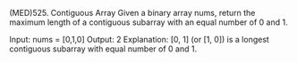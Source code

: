 (MED)525. Contiguous Array
Given a binary array nums, return the maximum length of a contiguous subarray with an equal number of 0 and 1.

Input: nums = [0,1,0]
Output: 2
Explanation: [0, 1] (or [1, 0]) is a longest contiguous subarray with equal number of 0 and 1.

